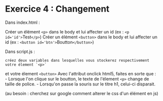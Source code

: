 # Exercice 4 : Changement

Dans index.html :

Créer un élément `<p>` dans le body et lui affecter un id (ex : `<p id='id'>`Test`</p>`)
Créer un élément `<button>` dans le body et lui affecter un id (ex : `<button id='btn'>`Boutton`</button>`)

Dans script.js :

    créez deux variables dans lesquelles vous stockerez respectivement votre élement `<p>`
et votre élement `<button>`
    Avec l'attribut onclick html5, faites en sorte que :
    - Lorsque l'on clique sur le boutton, le texte de l'élement `<p>` change de taille de police.
    - Lorsqu'on passe la souris sur le titre h1, celui-ci disparait.

(au besoin : cherchez sur google comment alterer le css d'un élément en js)
